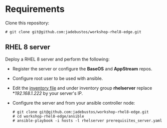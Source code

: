 # Requirements

Clone this repository:

```console
# git clone git@github.com:jadebustos/workshop-rhel8-edge.git
```

## RHEL 8 server

Deploy a RHEL 8 server and perform the following:

* Register the server or configure the **BaseOS** and **AppStream** repos.
* Configure root user to be used with ansible.
* Edit the [inventory file](ansible/hosts) and under inventory group **rhelserver** replace **192.168.1.222* by your server's IP.
* Configure the server and from your ansible controller node:

  ```console
  # git clone git@github.com:jadebustos/workshop-rhel8-edge.git
  # cd workshop-rhel8-edge/ansible
  # ansible-playbook -i hosts -l rhelserver prerequisites_server.yaml
  ```